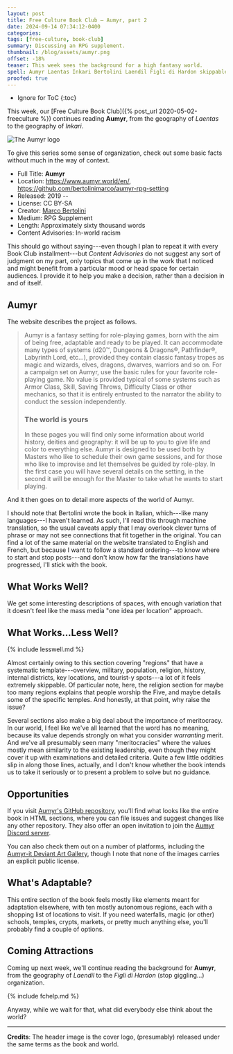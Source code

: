 ```yaml
---
layout: post
title: Free Culture Book Club — Aumyr, part 2
date: 2024-09-14 07:34:12-0400
categories:
tags: [free-culture, book-club]
summary: Discussing an RPG supplement.
thumbnail: /blog/assets/aumyr.png
offset: -18%
teaser: This week sees the background for a high fantasy world.
spell: Aumyr Laentas Inkari Bertolini Laendil Figli di Hardon skippable
proofed: true
---
```


* Ignore for ToC
{:toc}

This week, our [Free Culture Book Club]({% post_url 2020-05-02-freeculture %}) continues reading **Aumyr**, from the geography of *Laentas* to the geography of *Inkari*.

![The Aumyr logo](/blog/assets/aumyr.png "Yes, I'd call that a logo...")

To give this series some sense of organization, check out some basic facts without much in the way of context.

 * Full Title:  **Aumyr**
 * Location:  <https://www.aumyr.world/en/>, <https://github.com/bertolinimarco/aumyr-rpg-setting>
 * Released:  2019 --
 * License:  CC BY-SA
 * Creator:  [Marco Bertolini](https://github.com/bertolinimarco)
 * Medium:  RPG Supplement
 * Length:  Approximately sixty thousand words
 * Content Advisories:  In-world racism

This should go without saying---even though I plan to repeat it with every Book Club installment---but *Content Advisories* do not suggest any sort of judgment on my part, only topics that come up in the work that I noticed and might benefit from a particular mood or head space for certain audiences.  I provide it to help you make a decision, rather than a decision in and of itself.

## Aumyr

The website describes the project as follows.

 > Aumyr is a fantasy setting for role-playing games, born with the aim of being free, adaptable and ready to be played. It can accommodate many types of systems (d20™, Dungeons & Dragons®, Pathfinder®, Labyrinth Lord, etc...), provided they contain classic fantasy tropes as magic and wizards, elves, dragons, dwarves, warriors and so on. For a campaign set on Aumyr, use the basic rules for your favorite role-playing game. No value is provided typical of some systems such as Armor Class, Skill, Saving Throws, Difficulty Class or other mechanics, so that it is entirely entrusted to the narrator the ability to conduct the session independently.
 >
 > ### The world is yours
 >
 > In these pages you will find only some information about world history, deities and geography: it will be up to you to give life and color to everything else. Aumyr is designed to be used both by Masters who like to schedule their own game sessions, and for those who like to improvise and let themselves be guided by role-play. In the first case you will have several details on the setting, in the second it will be enough for the Master to take what he wants to start playing.

And it then goes on to detail more aspects of the world of Aumyr.

I should note that Bertolini wrote the book in Italian, which---like many languages---I haven't learned.  As such, I'll read this through machine translation, so the usual caveats apply that I may overlook clever turns of phrase or may not see connections that fit together in the original.  You can find a lot of the same material on the website translated to English and French, but because I want to follow a standard ordering---to know where to start and stop posts---and don't know how far the translations have progressed, I'll stick with the book.

## What Works Well?

We get some interesting descriptions of spaces, with enough variation that it doesn't feel like the mass media "one idea per location" approach.

## What Works...Less Well?

{% include lesswell.md %}

Almost certainly owing to this section covering "regions" that have a systematic template---overview, military, population, religion, history, internal districts, key locations, and tourist-y spots---a lot of it feels extremely skippable.  Of particular note, here, the religion section for maybe too many regions explains that people worship the Five, and maybe details some of the specific temples.  And honestly, at that point, why raise the issue?

Several sections also make a big deal about the importance of meritocracy.  In our world, I feel like we've all learned that the word has no meaning, because its value depends strongly on what you consider *warranting* merit.  And we've all presumably seen many "meritocracies" where the values mostly mean similarity to the existing leadership, even though they might cover it up with examinations and detailed criteria.  Quite a few little oddities slip in along those lines, actually, and I don't know whether the book intends us to take it seriously or to present a problem to solve but no guidance.

## Opportunities

If you visit [Aumyr's GitHub repository](https://github.com/bertolinimarco/aumyr-rpg-setting), you'll find what looks like the entire book in HTML sections, where you can file issues and suggest changes like any other repository.  They also offer an open invitation to join the [Aumyr Discord server](https://discord.gg/HP9bA4Z).

You can also check them out on a number of platforms, including the [Aumyr-it Deviant Art Gallery](https://www.deviantart.com/aumyr-it), though I note that none of the images carries an explicit public license.

## What's Adaptable?

This entire section of the book feels mostly like elements meant for adaptation elsewhere, with ten mostly autonomous regions, each with a shopping list of locations to visit.  If you need waterfalls, magic (or other) schools, temples, crypts, markets, or pretty much anything else, you'll probably find a couple of options.

## Coming Attractions

Coming up next week, we'll continue reading the background for **Aumyr**, from the geography of *Laendil* to the *Figli di Hardon* (stop giggling...) organization.

{% include fchelp.md %}

Anyway, while we wait for that, what did everybody else think about the world?

* * *

**Credits**:  The header image is the cover logo, (presumably) released under the same terms as the book and world.
